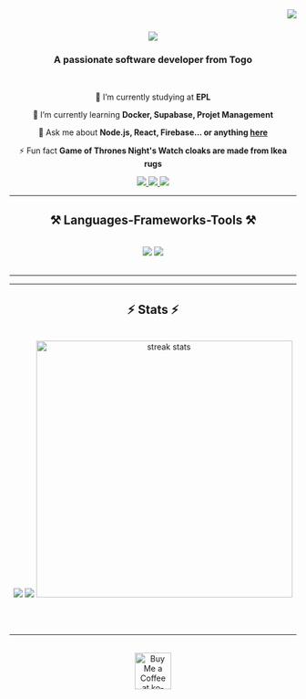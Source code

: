 <img align="right" src="https://visitor-badge.laobi.icu/badge?page_id=Raikirimaru.Raikirimaru" />

<h1 align="center">
    <img src="https://readme-typing-svg.herokuapp.com/?font=Righteous&size=35&center=true&vCenter=true&width=500&height=70&duration=4000&lines=Hi+There!+👋;+I'm+Mawuli+Godwin+Alexandre+AMEVOR!;+I'm+Backend+Developer!" />
</h1>

<h3 align="center">A passionate software developer from Togo</h3>

<br/>

<div align="center">
 
 🔭 I’m currently studying at **EPL**
 
 🌱 I’m currently learning **Docker, Supabase, Projet Management**

💬 Ask me about **Node.js, React, Firebase... or anything [here](https://github.com/Raikirimaru/Raikirimaru/issues)**

⚡ Fun fact **Game of Thrones Night's Watch cloaks are made from Ikea rugs**

 </div>
 
<div align="center"> 
  <a href="mailto:amemawuli8@gmail.com">
    <img src="https://img.shields.io/badge/Gmail-333333?style=for-the-badge&logo=gmail&logoColor=red" />
  </a>
  <a href="" target="_blank">
    <img src="https://img.shields.io/badge/LinkedIn-0077B5?style=for-the-badge&logo=linkedin&logoColor=white" target="_blank" />
  </a>
  <a href="https://Raikirimaru.github.io" target="_blank">
     <img src="https://img.shields.io/badge/Portfolio-FF5722?style=for-the-badge&logo=todoist&logoColor=white" target="_blank" /> <!-- sqlite, safari, google-chrome are other good icon options -->
  </a>
</div>

 <hr/>
 
<h2 align="center">⚒️ Languages-Frameworks-Tools ⚒️</h2>
<br/>
<div align="center">
    <img src="https://skillicons.dev/icons?i=react,bootstrap,mui,html,css,vscode,github,tailwind,git" />
    <img src="https://skillicons.dev/icons?i=nodejs,python,javascript,typescript,express,firebase,mongodb,java,nextjs,mysql,kotlin,redis,nestjs,dart,flutter" /><br>
</div>

<br/>
<hr/>

<!--<div align="center">
  <h2>🐍 My Contributions 🐍</h2>
  <br>
  <img alt="snake eating my contributions" src="https://raw.githubusercontent.com/Raikirimaru/Raikirimaru/output/github-contribution-grid-snake.svg" />
  
  <br/><br/><br/>
</div>-->

<hr/>

<h2 align="center">⚡ Stats ⚡</h2>
<br>
<div align=center>
  <picture>
  <source
    srcset="https://github-readme-stats.vercel.app/api?username=Raikirimaru&show_icons=true&theme=ambient_gradient&rank_icon=github"
    media="(prefers-color-scheme: dark)"
  />
  <img src="https://github-readme-stats.vercel.app/api?username=Raikirimaru&show_icons=true" />
</picture>
<picture>
  <source
    srcset="https://github-readme-stats.vercel.app/api/top-langs/?username=Raikirimaru&layout=donut"
  />
  <img src="https://github-readme-stats.vercel.app/api?username=Raikirimaru&show_icons=true" />
</picture>
<img width=450 src="https://github-readme-streak-stats-salesp07.vercel.app/?user=Raikirimaru&count_private=true&theme=ocean_gradient&border_radius=10" alt="streak stats"/>
</div>

<br/><br/>

<hr/>

<br/>

<div align="center">
<a href='https://ko-fi.com/V7V4RAK9C' target='_blank'><img height='64' style='border:0px;height:64px;' src='https://storage.ko-fi.com/cdn/kofi1.png?v=3' border='0' alt='Buy Me a Coffee at ko-fi.com' /></a>
</div>

<br/>
